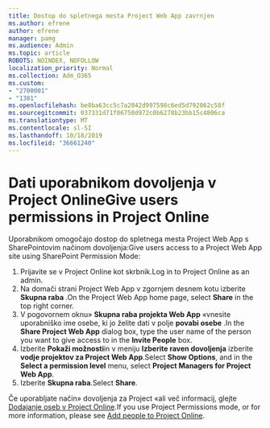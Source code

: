 ```yaml
---
title: Dostop do spletnega mesta Project Web App zavrnjen
ms.author: efrene
author: efrene
manager: pamg
ms.audience: Admin
ms.topic: article
ROBOTS: NOINDEX, NOFOLLOW
localization_priority: Normal
ms.collection: Adm_O365
ms.custom:
- "2700001"
- "1381"
ms.openlocfilehash: be8ba63cc5c7a2042d997598c6ed5d792862c58f
ms.sourcegitcommit: 037331d71f06750d972c0b6278b23bb15c4806ca
ms.translationtype: MT
ms.contentlocale: sl-SI
ms.lasthandoff: 10/18/2019
ms.locfileid: "36661240"
---
```

# <a name="give-users-permissions-in-project-online"></a><span data-ttu-id="f7c52-102">Dati uporabnikom dovoljenja v Project Online</span><span class="sxs-lookup"><span data-stu-id="f7c52-102">Give users permissions in Project Online</span></span>

<span data-ttu-id="f7c52-103">Uporabnikom omogočajo dostop do spletnega mesta Project Web App s SharePointovim načinom dovoljenja:</span><span class="sxs-lookup"><span data-stu-id="f7c52-103">Give users access to a Project Web App site using SharePoint Permission Mode:</span></span>

1. <span data-ttu-id="f7c52-104">Prijavite se v Project Online kot skrbnik.</span><span class="sxs-lookup"><span data-stu-id="f7c52-104">Log in to Project Online as an admin.</span></span>
2. <span data-ttu-id="f7c52-105">Na domači strani Project Web App v zgornjem desnem kotu izberite **Skupna raba** .</span><span class="sxs-lookup"><span data-stu-id="f7c52-105">On the Project Web App home page, select **Share** in the top right corner.</span></span>
3. <span data-ttu-id="f7c52-106">V pogovornem oknu» **Skupna raba projekta Web App** «vnesite uporabniško ime osebe, ki jo želite dati v polje **povabi osebe** .</span><span class="sxs-lookup"><span data-stu-id="f7c52-106">In the **Share Project Web App** dialog box, type the user name of the person you want to give access to in the **Invite People** box.</span></span>
4. <span data-ttu-id="f7c52-107">Izberite **Pokaži možnosti**in v meniju **Izberite raven dovoljenja** izberite **vodje projektov za Project Web App**.</span><span class="sxs-lookup"><span data-stu-id="f7c52-107">Select **Show Options**, and in the **Select a permission level** menu, select **Project Managers for Project Web App**.</span></span>
5. <span data-ttu-id="f7c52-108">Izberite **Skupna raba**.</span><span class="sxs-lookup"><span data-stu-id="f7c52-108">Select **Share**.</span></span>

<span data-ttu-id="f7c52-109">Če uporabljate način» dovoljenja za Project «ali več informacij, glejte [Dodajanje oseb v Project Online](https://docs.microsoft.com/projectonline/step-2-add-people-to-project-online).</span><span class="sxs-lookup"><span data-stu-id="f7c52-109">If you use Project Permissions mode, or for more information, please see [Add people to Project Online](https://docs.microsoft.com/projectonline/step-2-add-people-to-project-online).</span></span>
